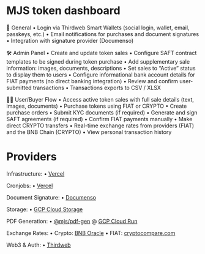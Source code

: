 # MJS token dashboard

🔐 General
• Login via Thirdweb Smart Wallets (social login, wallet, email, passkeys, etc.)
• Email notifications for purchases and document signatures
• Integration with signature provider (Documenso)

🛠️ Admin Panel
• Create and update token sales
• Configure SAFT contract templates to be signed during token purchase
• Add supplementary sale information: images, documents, descriptions
• Set sales to “Active” status to display them to users
• Configure informational bank account details for FIAT payments (no direct banking integration)
• Review and confirm user-submitted transactions
• Transactions exports to CSV / XLSX

🧑‍💼 User/Buyer Flow
• Access active token sales with full sale details (text, images, documents)
• Purchase tokens using FIAT or CRYPTO
• Create purchase orders
• Submit KYC documents (if required)
• Generate and sign SAFT agreements (if required)
• Confirm FIAT payments manually
• Make direct CRYPTO transfers
• Real-time exchange rates from providers (FIAT) and the BNB Chain (CRYPTO)
• View personal transaction history

# Providers

Infrastructure:
• [Vercel](https://vercel.com)

Cronjobs:
• [Vercel](https://vercel.com/docs/cron-jobs)

Document Signature:
• [Documenso](https://documenso.com)

Storage:
• [GCP Cloud Storage](https://cloud.google.com/storage)

PDF Generation:
• [@mjs/pdf-gen](../packages/pdf-gen) @ [GCP Cloud Run](https://cloud.google.com/run)

Exchange Rates:
• Crypto: [BNB Oracle](https://docs.bnbchain.org/docs/oracle-relayer)
• FIAT: [cryptocompare.com](https://www.cryptocompare.com)

Web3 & Auth:
• [Thirdweb](https://thirdweb.com)
